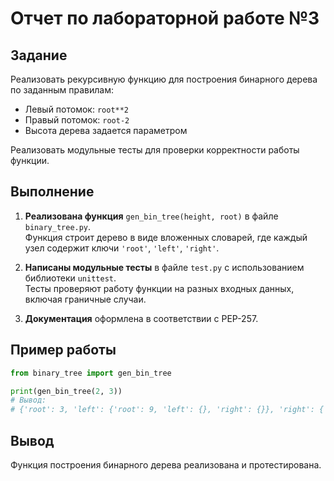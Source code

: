 # Отчет по лабораторной работе №3

## Задание

Реализовать рекурсивную функцию для построения бинарного дерева по заданным правилам:
- Левый потомок: `root**2`
- Правый потомок: `root-2`
- Высота дерева задается параметром

Реализовать модульные тесты для проверки корректности работы функции.

## Выполнение

1. **Реализована функция** `gen_bin_tree(height, root)` в файле `binary_tree.py`.  
   Функция строит дерево в виде вложенных словарей, где каждый узел содержит ключи `'root'`, `'left'`, `'right'`.

2. **Написаны модульные тесты** в файле `test.py` с использованием библиотеки `unittest`.  
   Тесты проверяют работу функции на разных входных данных, включая граничные случаи.

3. **Документация** оформлена в соответствии с PEP-257.

## Пример работы

```python
from binary_tree import gen_bin_tree

print(gen_bin_tree(2, 3))
# Вывод:
# {'root': 3, 'left': {'root': 9, 'left': {}, 'right': {}}, 'right': {'root': 1, 'left': {}, 'right': {}}}
```
## Вывод
Функция построения бинарного дерева реализована и протестирована.

